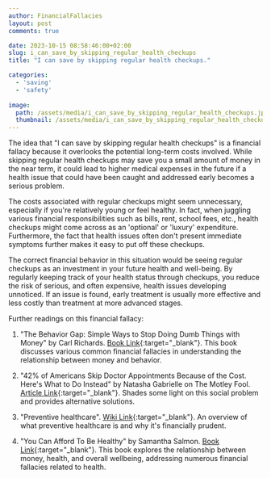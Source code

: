 ```yaml
---
author: FinancialFallacies
layout: post
comments: true

date: 2023-10-15 08:58:46:00+02:00  
slug: i_can_save_by_skipping_regular_health_checkups
title: "I can save by skipping regular health checkups."

categories:
  - 'saving'
  - 'safety'
  
image:
  path: /assets/media/i_can_save_by_skipping_regular_health_checkups.jpg
  thumbnail: /assets/media/i_can_save_by_skipping_regular_health_checkups.jpg
---
```


The idea that "I can save by skipping regular health checkups" is a financial fallacy because it overlooks the potential long-term costs involved. While skipping regular health checkups may save you a small amount of money in the near term, it could lead to higher medical expenses in the future if a health issue that could have been caught and addressed early becomes a serious problem.

The costs associated with regular checkups might seem unnecessary, especially if you're relatively young or feel healthy. In fact, when juggling various financial responsibilities such as bills, rent, school fees, etc., health checkups might come across as an 'optional' or 'luxury' expenditure. Furthermore, the fact that health issues often don't present immediate symptoms further makes it easy to put off these checkups.

The correct financial behavior in this situation would be seeing regular checkups as an investment in your future health and well-being. By regularly keeping track of your health status through checkups, you reduce the risk of serious, and often expensive, health issues developing unnoticed. If an issue is found, early treatment is usually more effective and less costly than treatment at more advanced stages.

Further readings on this financial fallacy:

1. "The Behavior Gap: Simple Ways to Stop Doing Dumb Things with Money" by Carl Richards. [Book Link](https://www.amazon.com/Behavior-Gap-Simple-Doing-Things/dp/1591844649/ref=nosim?tag=financialfall-20){:target="_blank"}.
This book discusses various common financial fallacies in understanding the relationship between money and behavior.

3. "42% of Americans Skip Doctor Appointments Because of the Cost. Here's What to Do Instead" by Natasha Gabrielle on The Motley Fool. [Article Link](https://www.fool.com/the-ascent/personal-finance/articles/42-of-americans-skip-doctor-appointments-because-of-the-cost-heres-what-to-do-instead/){:target="_blank"}.
Shades some light on this social problem and provides alternative solutions.

5. "Preventive healthcare". [Wiki Link](https://en.wikipedia.org/wiki/Preventive_healthcare){:target="_blank"}.
An overview of what preventive healthcare is and why it's financially prudent.

6. "You Can Afford To Be Healthy" by Samantha Salmon. [Book Link](https://www.amazon.com/You-Can-Afford-Be-Healthy-ebook/dp/B06ZZXGNTV/ref=nosim?tag=financialfall-20){:target="_blank"}.
This book explores the relationship between money, health, and overall wellbeing, addressing numerous financial fallacies related to health.
